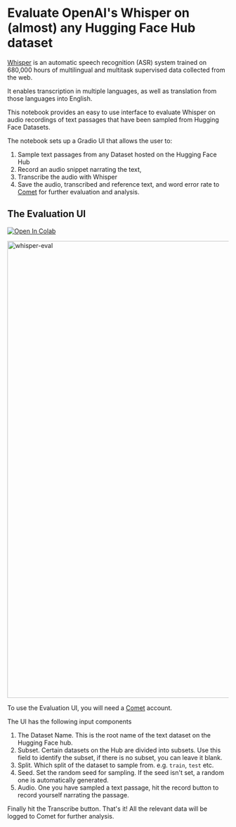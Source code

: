 # Evaluate OpenAI's Whisper on (almost) any Hugging Face Hub dataset

[Whisper](https://openai.com/blog/whisper/) is an automatic speech recognition (ASR) system trained on 680,000 hours of multilingual and multitask supervised data collected from the web.

It enables transcription in multiple languages, as well as translation from those languages into English.

This notebook provides an easy to use interface to evaluate Whisper on audio recordings of text passages that have been sampled from Hugging Face Datasets.

The notebook sets up a Gradio UI that allows the user to:

1. Sample text passages from any Dataset hosted on the Hugging Face Hub
2. Record an audio snippet narrating the text,
3. Transcribe the audio with Whisper
4. Save the audio, transcribed and reference text, and word error rate to [Comet](https://www.comet.com/site/?utm_source=colab&utm_medium=referral&utm_campaign=AMS_US_EN_SNUP_Online_WhisperAI_Notebook) for further evaluation and analysis.

## The Evaluation UI

[![Open In Colab](https://colab.research.google.com/assets/colab-badge.svg)](https://colab.research.google.com/github/DN6/whisper-eval/blob/main/WhisperEval.ipynb)

<img width="1038" alt="whisper-eval" src="https://user-images.githubusercontent.com/7529846/195259707-bc19d0e2-1d0a-4b9e-918f-f686e8bef533.png">

To use the Evaluation UI, you will need a [Comet](https://www.comet.com/site/?utm_source=github&utm_medium=referral&utm_campaign=AMS_US_EN_SNUP_Online_WhisperAI_Notebook) account.

The UI has the following input components

1. The Dataset Name. This is the root name of the text dataset on the Hugging Face hub.
2. Subset. Certain datasets on the Hub are divided into subsets. Use this field to identify the subset, if there is no subset, you can leave it blank.
3. Split. Which split of the dataset to sample from. e.g. `train`, `test` etc.
4. Seed. Set the random seed for sampling. If the seed isn't set, a random one is automatically generated.
5. Audio. One you have sampled a text passage, hit the record button to record yourself narrating the passage.

Finally hit the Transcribe button. That's it! All the relevant data will be logged to Comet for further analysis.

